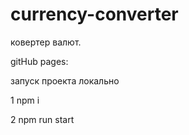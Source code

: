 # currency-converter

ковертер валют.

gitHub pages:

запуск проекта локально

1 npm i

2 npm run start
